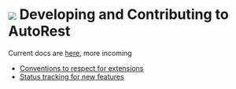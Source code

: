 # <img align="center" src="../images/logo.png"> Developing and Contributing to AutoRest

Current docs are [here][writing_an_extension], more incoming

- [Conventions to respect for extensions][conventions]
- [Status tracking for new features][feature-status]

<!-- LINKS -->

[writing_an_extension]: https://github.com/Azure/autorest/blob/master/docs/developer/writing-an-extension.md
[conventions]: https://github.com/Azure/autorest/blob/master/docs/developer/conventions.md
[feature-status]: https://github.com/Azure/autorest/blob/master/docs/developer/feature-status-tracking.md
